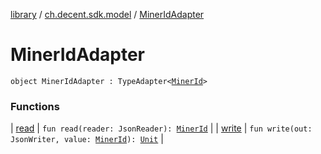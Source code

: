 [library](../../index.md) / [ch.decent.sdk.model](../index.md) / [MinerIdAdapter](./index.md)

# MinerIdAdapter

`object MinerIdAdapter : TypeAdapter<`[`MinerId`](../-miner-id/index.md)`>`

### Functions

| [read](read.md) | `fun read(reader: JsonReader): `[`MinerId`](../-miner-id/index.md) |
| [write](write.md) | `fun write(out: JsonWriter, value: `[`MinerId`](../-miner-id/index.md)`): `[`Unit`](https://kotlinlang.org/api/latest/jvm/stdlib/kotlin/-unit/index.html) |

